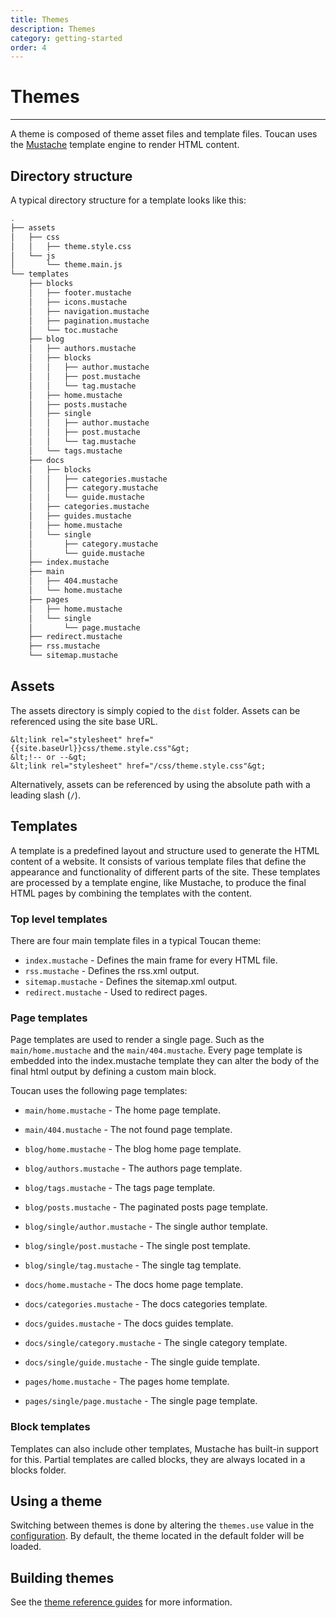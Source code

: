 ```yaml
---
title: Themes
description: Themes
category: getting-started
order: 4
---
```


# Themes
---

A theme is composed of theme asset files and template files. Toucan uses the [Mustache](https://mustache.github.io/mustache.5.html) template engine to render HTML content. 

## Directory structure

A typical directory structure for a template looks like this: 

```sh
.
├── assets
│   ├── css
│   │   ├── theme.style.css
│   └── js
│       └── theme.main.js
└── templates
    ├── blocks
    │   ├── footer.mustache
    │   ├── icons.mustache
    │   ├── navigation.mustache
    │   ├── pagination.mustache
    │   └── toc.mustache
    ├── blog
    │   ├── authors.mustache
    │   ├── blocks
    │   │   ├── author.mustache
    │   │   ├── post.mustache
    │   │   └── tag.mustache
    │   ├── home.mustache
    │   ├── posts.mustache
    │   ├── single
    │   │   ├── author.mustache
    │   │   ├── post.mustache
    │   │   └── tag.mustache
    │   └── tags.mustache
    ├── docs
    │   ├── blocks
    │   │   ├── categories.mustache
    │   │   ├── category.mustache
    │   │   └── guide.mustache
    │   ├── categories.mustache
    │   ├── guides.mustache
    │   ├── home.mustache
    │   └── single
    │       ├── category.mustache
    │       └── guide.mustache
    ├── index.mustache
    ├── main
    │   ├── 404.mustache
    │   └── home.mustache
    ├── pages
    │   ├── home.mustache
    │   └── single
    │       └── page.mustache
    ├── redirect.mustache
    ├── rss.mustache
    └── sitemap.mustache
```

## Assets

The assets directory is simply copied to the `dist` folder. Assets can be referenced using the site base URL.

```
&lt;link rel="stylesheet" href="{{site.baseUrl}}css/theme.style.css"&gt;
&lt;!-- or --&gt;
&lt;link rel="stylesheet" href="/css/theme.style.css"&gt;
```
Alternatively, assets can be referenced by using the absolute path with a leading slash (`/`).

## Templates

A template is a predefined layout and structure used to generate the HTML content of a website. It consists of various template files that define the appearance and functionality of different parts of the site. These templates are processed by a template engine, like Mustache, to produce the final HTML pages by combining the templates with the content.

### Top level templates

There are four main template files in a typical Toucan theme:

- `index.mustache` - Defines the main frame for every HTML file.
- `rss.mustache` - Defines the rss.xml output.
- `sitemap.mustache` - Defines the sitemap.xml output.
- `redirect.mustache` - Used to redirect pages.

### Page templates

Page templates are used to render a single page. Such as the `main/home.mustache` and the `main/404.mustache`. Every page template is embedded into the index.mustache template they can alter the body of the final html output by defining a custom main block. 

Toucan uses the following page templates:

- `main/home.mustache` - The home page template.
- `main/404.mustache` - The not found page template.

- `blog/home.mustache` - The blog home page template.
- `blog/authors.mustache` - The authors page template.
- `blog/tags.mustache` - The tags page template.
- `blog/posts.mustache` - The paginated posts page template.
- `blog/single/author.mustache` - The single author template.
- `blog/single/post.mustache` - The single post template.
- `blog/single/tag.mustache` - The single tag template.

- `docs/home.mustache` - The docs home page template.
- `docs/categories.mustache` - The docs categories template. 
- `docs/guides.mustache` - The docs guides template.
- `docs/single/category.mustache` - The single category template.
- `docs/single/guide.mustache` - The single guide template.

- `pages/home.mustache` - The pages home template.
- `pages/single/page.mustache` - The single page template.

### Block templates

Templates can also include other templates, Mustache has built-in support for this. Partial templates are called blocks, they are always located in a blocks folder.


## Using a theme

Switching between themes is done by altering the `themes.use` value in the [configuration](/docs/getting-started/configuration/#themes). By default, the theme located in the default folder will be loaded. 

## Building themes

See the [theme reference guides](/docs/themes/) for more information.
